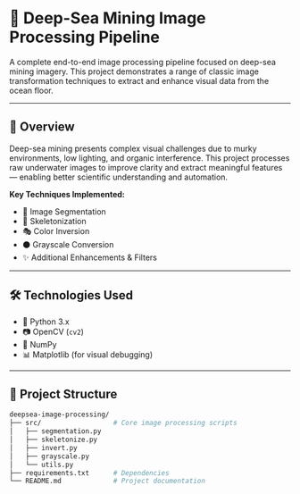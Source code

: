 # 🌊 Deep-Sea Mining Image Processing Pipeline

A complete end-to-end image processing pipeline focused on deep-sea mining imagery. This project demonstrates a range of classic image transformation techniques to extract and enhance visual data from the ocean floor.

---

## 🧠 Overview

Deep-sea mining presents complex visual challenges due to murky environments, low lighting, and organic interference. This project processes raw underwater images to improve clarity and extract meaningful features — enabling better scientific understanding and automation.

**Key Techniques Implemented:**

- 🎯 Image Segmentation  
- 🦴 Skeletonization  
- 🎭 Color Inversion  
- ⚫ Grayscale Conversion  
- ✨ Additional Enhancements & Filters

---

## 🛠️ Technologies Used

- 🐍 Python 3.x  
- 📷 OpenCV (`cv2`)  
- 🔢 NumPy  
- 📊 Matplotlib (for visual debugging)  

---

## 📁 Project Structure

```bash
deepsea-image-processing/
├── src/                  # Core image processing scripts
│   ├── segmentation.py
│   ├── skeletonize.py
│   ├── invert.py
│   ├── grayscale.py
│   └── utils.py
├── requirements.txt      # Dependencies
└── README.md             # Project documentation
